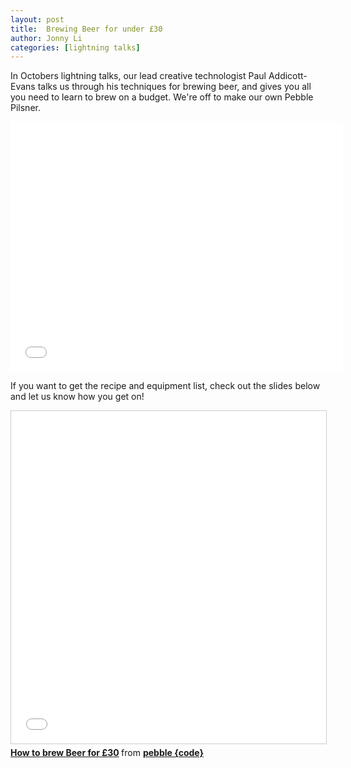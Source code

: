 ```yaml
---
layout: post
title:  Brewing Beer for under £30
author: Jonny Li
categories: [lightning talks]
---
```

In Octobers lightning talks, our lead creative technologist Paul Addicott-Evans talks us through his techniques for brewing beer, and gives you all you need to learn to brew on a budget.
We're off to make our own Pebble Pilsner.

<div class="video"><iframe width="532" height="400" src="//www.youtube.com/embed/2hVQz4KXfNQ" frameborder="0" allowfullscreen="allowfullscreen"></iframe></div>

If you want to get the recipe and equipment list, check out the slides below and let us know how you get on!

<iframe src="//www.slideshare.net/slideshow/embed_code/key/klTeeHE4ANBVgY?startSlide=2" width="532" height="532" frameborder="0" marginwidth="0" marginheight="0" scrolling="no" style="border:1px solid #CCC; border-width:1px; margin-bottom:5px; max-width: 100%;" allowfullscreen> </iframe>
<div style="margin-bottom:5px"> <strong> <a href="//www.slideshare.net/pebblecode/how-to-brew-beer-for-30" title="How to brew Beer for £30" target="_blank">How to brew Beer for £30</a> </strong> from <strong><a href="//www.slideshare.net/pebblecode" target="_blank">pebble {code}</a></strong> </div>
